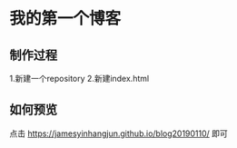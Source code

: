 # 我的第一个博客

## 制作过程

1.新建一个repository
2.新建index.html

## 如何预览

点击 https://jamesyinhangjun.github.io/blog20190110/ 即可
